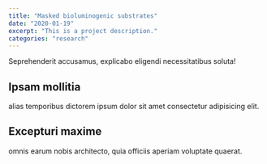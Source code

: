 ```yaml
---
title: "Masked bioluminogenic substrates"
date: "2020-01-19"
excerpt: "This is a project description."
categories: "research"
---
```

Seprehenderit accusamus, explicabo eligendi necessitatibus soluta!

## Ipsam mollitia

alias temporibus dictorem ipsum dolor sit amet consectetur adipisicing elit.

## Excepturi maxime

omnis earum nobis architecto, quia officiis aperiam voluptate quaerat.
